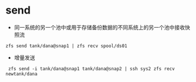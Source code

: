 # send

- 同一系统的另一个池中或用于存储备份数据的不同系统上的另一个池中接收快照流
```shell
zfs send tank/dana@snap1 | zfs recv spool/ds01
```

- 增量发送
```shell
 zfs send -i tank/dana@snap1 tank/dana@snap2 | ssh sys2 zfs recv newtank/dana
```
